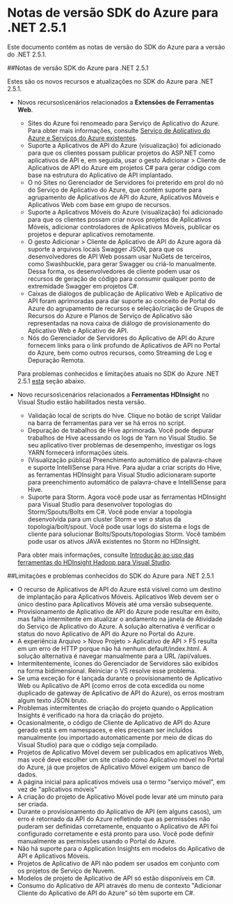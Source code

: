 <properties 
   pageTitle="Notas de versão SDK do Azure para .NET 2.5.1" 
   description="Notas de versão SDK do Azure para .NET 2.5.1" 
   services="app-service" 
   documentationCenter=".net,nodejs,java" 
   authors="Juliako" 
   manager="erikre" 
   editor=""/>

<tags
   ms.service="app-service"
   ms.devlang="multiple"
   ms.topic="article"
   ms.tgt_pltfrm="na"
   ms.workload="integration" 
   ms.date="02/28/2016"
   ms.author="juliako"/>


# Notas de versão SDK do Azure para .NET 2.5.1

Este documento contém as notas de versão do SDK do Azure para a versão do .NET 2.5.1.

##Notas de versão SDK do Azure para .NET 2.5.1

Estes são os novos recursos e atualizações no SDK do Azure para .NET 2.5.1.

- Novos recursos\\cenários relacionados a **Extensões de Ferramentas Web**. 

	- Sites do Azure foi renomeado para Serviço de Aplicativo do Azure. Para obter mais informações, consulte [Serviço de Aplicativo do Azure e Serviços do Azure existentes](app-service-changes-existing-services.md).
	- Suporte a Aplicativos de API do Azure (visualização) foi adicionado para que os clientes possam publicar projetos do ASP.NET como aplicativos de API e, em seguida, usar o gesto Adicionar > Cliente de Aplicativos de API do Azure em projetos C# para gerar código com base na estrutura do Aplicativo de API implantado. 
	- O nó Sites no Gerenciador de Servidores foi preterido em prol do nó do Serviço de Aplicativo do Azure, que contém suporte para agrupamento de Aplicativos de API do Azure, Aplicativos Móveis e Aplicativos Web com base em grupo de recursos.
	- Suporte a Aplicativos Móveis do Azure (visualização) foi adicionado para que os clientes possam criar novos projetos de Aplicativos Móveis, adicionar controladores de Aplicativos Móveis, publicar os projetos e depurar aplicativos remotamente.
	- O gesto Adicionar > Cliente de Aplicativo de API do Azure agora dá suporte a arquivos locais Swagger JSON, para que os desenvolvedores de API Web possam usar NuGets de terceiros, como Swashbuckle, para gerar Swagger ou criá-lo manualmente. Dessa forma, os desenvolvedores de cliente podem usar os recursos de geração de código para consumir qualquer ponto de extremidade Swagger em projetos C#. 
	- Caixas de diálogos de publicação de Aplicativo Web e Aplicativo de API foram aprimoradas para dar suporte ao conceito de Portal do Azure do agrupamento de recursos e seleção/criação de Grupos de Recursos do Azure e Planos de Serviço de Aplicativo são representadas na nova caixa de diálogo de provisionamento do Aplicativo Web e Aplicativo de API. 
	- Nós do Gerenciador de Servidores do Aplicativo de API do Azure fornecem links para o link profundo de Aplicativos de API no Portal do Azure, bem como outros recursos, como Streaming de Log e Depuração Remota.

	Para problemas conhecidos e limitações atuais no SDK do Azure .NET 2.5.1 [esta](app-service-release-notes.md#known_issues_2_5_1) seção abaixo.


- Novo recursos\\cenários relacionados a **Ferramentas HDInsight** no Visual Studio estão habilitados nesta versão.
	- Validação local de scripts do hive. Clique no botão de script Validar na barra de ferramentas para ver se há erros no script. 
	- Depuração de trabalhos de Hive aprimorada. Você pode depurar trabalhos de Hive acessando os logs de Yarn no Visual Studio. Se seu aplicativo tiver problemas de desempenho, investigar os logs YARN fornecerá informações úteis.
	- (Visualização pública) Preenchimento automático de palavra-chave e suporte IntelliSense para Hive. Para ajudar a criar scripts do Hive, as ferramentas HDInsight para Visual Studio adicionaram suporte para preenchimento automático de palavra-chave e IntelliSense para Hive.
	- Suporte para Storm. Agora você pode usar as ferramentas HDInsight para Visual Studio para desenvolver topologias do Storm/Spouts/Bolts em C#. Você pode enviar a topologia desenvolvida para um cluster Storm e ver o status da topologia/bolt/spout. Você pode usar logs do sistema e logs de cliente para solucionar Bolts/Spouts/topologias Storm. Você também pode usar os ativos JAVA existentes no Storm no HDInsight.
	
	Para obter mais informações, consulte [Introdução ao uso das ferramentas do HDInsight Hadoop para Visual Studio](hdinsight-hadoop-visual-studio-tools-get-started.md).



##<a id="known_issues_2_5_1"></a>Limitações e problemas conhecidos do SDK do Azure para .NET 2.5.1

- O recurso de Aplicativos de API do Azure está visível como um destino de implantação para Aplicativos Móveis. Aplicativos Web devem ser o único destino para Aplicativos Móveis até uma versão subsequente. 
- Provisionamento de Aplicativo de API do Azure pode resultar em êxito, mas falha intermitente em atualizar o andamento na janela de Atividade do Serviço de Aplicativo do Azure. A solução alternativa é verificar o status do novo Aplicativo de API do Azure no Portal do Azure. 
- A experiência Arquivo > Novo Projeto > Aplicativo de API > F5 resulta em um erro de HTTP porque não há nenhum default/index.html. A solução alternativa é navegar manualmente para a URL /api/values. 
- Intermitentemente, ícones do Gerenciador de Servidores são exibidos na forma bidimensional. Reiniciar o VS resolve esse problema. 
- Se uma exceção for é lançada durante o provisionamento de Aplicativo Web ou Aplicativo de API (como erros de cota excedida ou nome duplicado de gateway de Aplicativo de API do Azure), os erros mostram algum texto JSON bruto. 
- Problemas intermitentes de criação do projeto quando o Application Insights é verificado na hora da criação do projeto.
- Ocasionalmente, o código de Cliente de Aplicativo de API do Azure gerado está s em namespaces, e eles precisam ser incluídos manualmente (ou importado automaticamente por meio de dicas do Visual Studio) para que o código seja compilado. 
- Projetos de Aplicativo Móvel devem ser publicados em aplicativos Web, mas você deve escolher um site criado como Aplicativo móvel no Portal do Azure, já que projetos de Aplicativo Móvel exigem um banco de dados. 
- A página inicial para aplicativos móveis usa o termo "serviço móvel", em vez de "aplicativos móveis" 
- A criação do projeto de Aplicativo Móvel pode levar até um minuto para ser criada. 
- Durante o provisionamento do Aplicativo de API (em alguns casos), um erro é retornado da API do Azure refletindo que as permissões não puderam ser definidas corretamente, enquanto o Aplicativo de API foi configurado corretamente e está pronto para uso. Você pode definir manualmente as permissões usando o Portal do Azure.
- Não há suporte para o Application Insights em modelos do Aplicativo de API e Aplicativos Móveis.
- Projetos de Aplicativo de API não podem ser usados em conjunto com os projetos de Serviço de Nuvem.
- Modelos de projeto de Aplicativo de API só estão disponíveis em C#.
- Consumo do Aplicativo de API através do menu de contexto "Adicionar Cliente do Aplicativo de API do Azure" só têm suporte em C#.

 

<!-----------HONumber=AcomDC_0330_2016-->